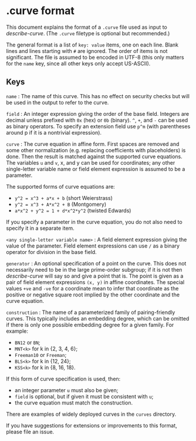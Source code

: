 .curve format
=============

This document explains the format of a `.curve` file used as input to
*describe-curve*. (The `.curve` filetype is optional but recommended.)

The general format is a list of `key: value` items, one on each line.
Blank lines and lines starting with `#` are ignored. The order of items
is not significant. The file is assumed to be encoded in UTF-8 (this only
matters for the `name` key, since all other keys only accept US-ASCII).

Keys
----

`name`
: The name of this curve. This has no effect on security checks but will
  be used in the output to refer to the curve.

`field`
: An integer expression giving the order of the base field. Integers are
  decimal unless prefixed with `0x` (hex) or `0b` (binary). `^`, `+`, and
  `-` can be used as binary operators. To specify an extension field use
  `p^m` (with parentheses around p if it is a nontrivial expression).

`curve`
: The curve equation in affine form. First spaces are removed and some other
  normalization (e.g. replacing coefficients with placeholders) is done.
  Then the result is matched against the supported curve equations.
  The variables `u` and `v`, x, and y can be used for coordinates; any other
  single-letter variable name or field element expression is assumed to be a
  parameter.

  The supported forms of curve equations are:
  * `y^2 = x^3 + a*x + b` (short Weierstrass)
  * `y^2 = x^3 + A*x^2 + B` (Montgomery)
  * `a*x^2 + y^2 = 1 + d*x^2*y^2` (twisted Edwards)

  If you specify a parameter in the curve equation, you do not also need to
  specify it in a separate item.

`<any single-letter variable name>`
: A field element expression giving the value of the parameter. Field element
  expressions can use `/` as a binary operator for division in the base field.

`generator`
: An optional specification of a point on the curve. This does not necessarily
  need to be in the large prime-order subgroup; if it is not then *describe-curve*
  will say so and give a point that is. The point is given as a pair of field
  element expressions `(x, y)` in affine coordinates. The special values `+ve`
  and `-ve` for a coordinate mean to infer that coordinate as the positive or
  negative square root implied by the other coordinate and the curve equation.

`construction`
: The name of a parameterized family of pairing-friendly curves. This typically
  includes an embedding degree, which can be omitted if there is only one
  possible embedding degree for a given family. For example:
  * `BN12` or `BN`;
  * `MNT<k>` for k in {2, 3, 4, 6};
  * `Freeman10` or `Freeman`;
  * `BLS<k>` for k in {12, 24};
  * `KSS<k>` for k in {8, 16, 18}.

  If this form of curve specification is used, then:
  * an integer parameter `u` must also be given;
  * `field` is optional, but if given it must be consistent with `u`;
  * the curve equation must match the construction.

There are examples of widely deployed curves in the `curves` directory.

If you have suggestions for extensions or improvements to this format, please
file an issue.
